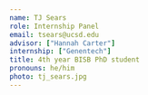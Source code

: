 ```yaml
---
name: TJ Sears
role: Internship Panel
email: tsears@ucsd.edu
advisor: ["Hannah Carter"]
internship: ["Genentech"]
title: 4th year BISB PhD student
pronouns: he/him
photo: tj_sears.jpg
---
```

